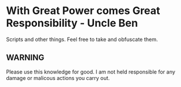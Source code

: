 # With Great Power comes Great Responsibility - Uncle Ben
Scripts and other things. Feel free to take and obfuscate them.
  
  
## WARNING
Please use this knowledge for good. I am not held responsible for any damage or malicous actions you carry out. 

